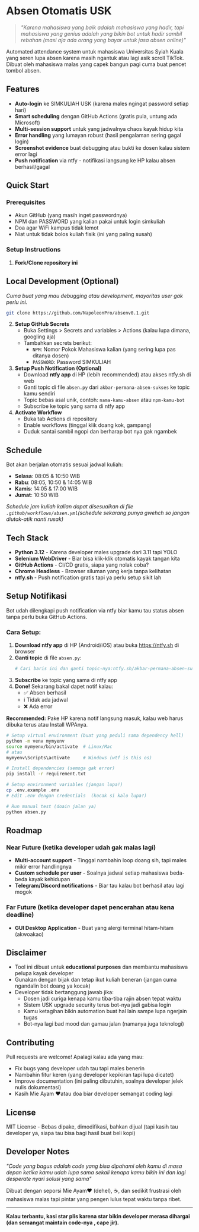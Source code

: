 # Absen Otomatis USK

> *"Karena mahasiswa yang baik adalah mahasiswa yang hadir, tapi mahasiswa yang genius adalah yang bikin bot untuk hadir sambil rebahan (masi aja ada orang yang bayar untuk jasa absen online)"*

Automated attendance system untuk mahasiswa Universitas Syiah Kuala yang seren lupa absen karena masih ngantuk atau lagi asik scroll TikTok. Dibuat oleh mahasiswa malas yang capek bangun pagi cuma buat pencet tombol absen.

## Features

* **Auto-login** ke SIMKULIAH USK (karena males ngingat password setiap hari)
* **Smart scheduling** dengan GitHub Actions (gratis pula, untung ada Microsoft)
* **Multi-session support** untuk yang jadwalnya chaos kayak hidup kita
* **Error handling** yang lumayan robust (hasil pengalaman sering gagal login)
* **Screenshot evidence** buat debugging atau bukti ke dosen kalau sistem error lagi
* **Push notification** via ntfy - notifikasi langsung ke HP kalau absen berhasil/gagal

## Quick Start

### Prerequisites

* Akun GitHub (yang masih inget passwordnya)
* NPM dan PASSWORD yang kalian pakai untuk login simkuliah
* Doa agar WiFi kampus tidak lemot
* Niat untuk tidak bolos kuliah fisik (ini yang paling susah)

### Setup Instructions

1. **Fork/Clone repository ini**

## Local Development (Optional)

*Cuma buat yang mau debugging atau development, mayoritas user gak perlu ini.*

```bash
git clone https://github.com/NapoleonPro/absenv0.1.git
```

2. **Setup GitHub Secrets**
   * Buka Settings > Secrets and variables > Actions (kalau lupa dimana, googling aja)
   * Tambahkan secrets berikut:
     * `NPM`: Nomor Pokok Mahasiswa kalian (yang sering lupa pas ditanya dosen)
     * `PASSWORD`: Password SIMKULIAH
3. **Setup Push Notification (Optional)**
   * Download **ntfy app** di HP (lebih recommended) atau akses ntfy.sh di web
   * Ganti topic di file `absen.py` dari `akbar-permana-absen-sukses` ke topic kamu sendiri
   * Topic bebas asal unik, contoh: `nama-kamu-absen` atau `npm-kamu-bot`
   * Subscribe ke topic yang sama di ntfy app
4. **Activate Workflow**
   * Buka tab Actions di repository
   * Enable workflows (tinggal klik doang kok, gampang)
   * Duduk santai sambil ngopi dan berharap bot nya gak ngambek

## Schedule

Bot akan berjalan otomatis sesuai jadwal kuliah:

* **Selasa**: 08:05 & 10:50 WIB
* **Rabu**: 08:05, 10:50 & 14:05 WIB
* **Kamis**: 14:05 & 17:00 WIB
* **Jumat**: 10:50 WIB

*Schedule jam kuliah kalian dapat disesuaikan di file `.github/workflows/absen.yml`(schedule sekarang punya gwehch so jangan diutak-atik nanti rusak)*

## Tech Stack

* **Python 3.12** - Karena developer males upgrade dari 3.11 tapi YOLO
* **Selenium WebDriver** - Biar bisa klik-klik otomatis kayak tangan kita
* **GitHub Actions** - CI/CD gratis, siapa yang nolak coba?
* **Chrome Headless** - Browser siluman yang kerja tanpa kelihatan
* **ntfy.sh** - Push notification gratis tapi ya perlu setup sikit lah

## Setup Notifikasi

Bot udah dilengkapi push notification via ntfy biar kamu tau status absen tanpa perlu buka GitHub Actions.

### **Cara Setup:**

1. **Download ntfy app** di HP (Android/iOS) atau buka https://ntfy.sh di browser
2. **Ganti topic** di file `absen.py`:
   ```python
   # Cari baris ini dan ganti topic-nya:ntfy.sh/akbar-permana-absen-sukses    # ganti jadi topic kamuntfy.sh/akbar-permana-absen-info      # ganti jadi topic kamu  ntfy.sh/akbar-permana-absen-error     # ganti jadi topic kamu
   ```
3. **Subscribe** ke topic yang sama di ntfy app
4. **Done!** Sekarang bakal dapet notif kalau:
   * ✅ Absen berhasil
   * ℹ️ Tidak ada jadwal
   * ❌ Ada error

**Recommended:** Pake HP karena notif langsung masuk, kalau web harus dibuka terus atau Install WPAnya.

```bash
# Setup virtual environment (buat yang peduli sama dependency hell)
python -m venv mymyenv
source mymyenv/bin/activate  # Linux/Mac
# atau
mymyenv\Scripts\activate     # Windows (wtf is this os)

# Install dependencies (semoga gak error)
pip install -r requirement.txt

# Setup environment variables (jangan lupa!)
cp .env.example .env
# Edit .env dengan credentials  (kocak si kalo lupa?)

# Run manual test (doain jalan ya)
python absen.py
```

## Roadmap

### Near Future (ketika developer udah gak malas lagi)

* **Multi-account support** - Tinggal nambahin loop doang sih, tapi males mikir error handlingnya
* **Custom schedule per user** - Soalnya jadwal setiap mahasiswa beda-beda kayak kehidupan
* **Telegram/Discord notifications** - Biar tau kalau bot berhasil atau lagi mogok

### Far Future (ketika developer dapet pencerahan atau kena deadline)

* **GUI Desktop Application** - Buat yang alergi terminal hitam-hitam (akwoakao)

## Disclaimer

* Tool ini dibuat untuk **educational purposes** dan membantu mahasiswa pelupa kayak developer
* Gunakan dengan bijak dan tetap ikut kuliah beneran (jangan cuma ngandalin bot doang ya kocak)
* Developer tidak bertanggung jawab jika:
  * Dosen jadi curiga kenapa kamu tiba-tiba rajin absen tepat waktu
  * Sistem USK upgrade security terus bot-nya jadi gabisa login
  * Kamu ketagihan bikin automation buat hal lain sampe lupa ngerjain tugas
  * Bot-nya lagi bad mood dan gamau jalan (namanya juga teknologi)

## Contributing

Pull requests are welcome! Apalagi kalau ada yang mau:

* Fix bugs yang developer udah tau tapi males benerin
* Nambahin fitur keren (yang developer kepikiran tapi lupa dicatet)
* Improve documentation (ini paling dibutuhin, soalnya developer jelek nulis dokumentasi)
* Kasih Mie Ayam ❤️atau doa biar developer semangat coding lagi

## License

MIT License - Bebas dipake, dimodifikasi, bahkan dijual (tapi kasih tau developer ya, siapa tau bisa bagi hasil buat beli kopi)

## Developer Notes

*"Code yang bagus adalah code yang bisa dipahami oleh kamu di masa depan ketika kamu udah lupa sama sekali kenapa kamu bikin ini dan lagi desperate nyari solusi yang sama"*

Dibuat dengan seporsi Mie Ayam❤️ (dehel), ☕, dan sedikit frustrasi oleh mahasiswa malas tapi pintar yang pengen lulus tepat waktu tanpa ribet.

---

**Kalau terbantu, kasi star plis karena star bikin developer merasa dihargai (dan semangat maintain code-nya , cape jir).**
